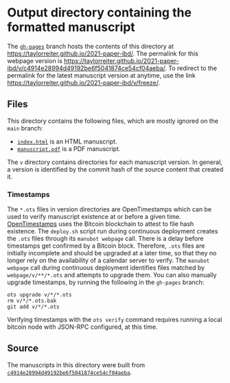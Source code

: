 # Output directory containing the formatted manuscript

The [`gh-pages`](https://github.com/taylorreiter/2021-paper-ibd/tree/gh-pages) branch hosts the contents of this directory at <https://taylorreiter.github.io/2021-paper-ibd/>.
The permalink for this webpage version is <https://taylorreiter.github.io/2021-paper-ibd/v/c4914e28994d49192be6f5041874ce54cf04aeba/>.
To redirect to the permalink for the latest manuscript version at anytime, use the link <https://taylorreiter.github.io/2021-paper-ibd/v/freeze/>.

## Files

This directory contains the following files, which are mostly ignored on the `main` branch:

+ [`index.html`](index.html) is an HTML manuscript.
+ [`manuscript.pdf`](manuscript.pdf) is a PDF manuscript.

The `v` directory contains directories for each manuscript version.
In general, a version is identified by the commit hash of the source content that created it.

### Timestamps

The `*.ots` files in version directories are OpenTimestamps which can be used to verify manuscript existence at or before a given time.
[OpenTimestamps](https://opentimestamps.org/) uses the Bitcoin blockchain to attest to file hash existence.
The `deploy.sh` script run during continuous deployment creates the `.ots` files through its `manubot webpage` call.
There is a delay before timestamps get confirmed by a Bitcoin block.
Therefore, `.ots` files are initially incomplete and should be upgraded at a later time, so that they no longer rely on the availability of a calendar server to verify.
The `manubot webpage` call during continuous deployment identifies files matched by `webpage/v/**/*.ots` and attempts to upgrade them.
You can also manually upgrade timestamps, by running the following in the `gh-pages` branch:

```shell
ots upgrade v/*/*.ots
rm v/*/*.ots.bak
git add v/*/*.ots
```

Verifying timestamps with the `ots verify` command requires running a local bitcoin node with JSON-RPC configured, at this time.

## Source

The manuscripts in this directory were built from
[`c4914e28994d49192be6f5041874ce54cf04aeba`](https://github.com/taylorreiter/2021-paper-ibd/commit/c4914e28994d49192be6f5041874ce54cf04aeba).
